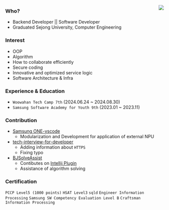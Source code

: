 <a target="_blank" href="https://solved.ac/profile/rlagusdnr120"><img align='right' src="http://mazassumnida.wtf/api/v2/generate_badge?boj=rlagusdnr120"></a>

### Who?
- Backend Developer || Software Developer
- Graduated Sejong University, Computer Engineering

### Interest
- OOP
- Algorithm
- How to collaborate efficiently
- Secure coding
- Innovative and optimized service logic
- Software Architecture & Infra

### Experience & Education
- `Woowahan Tech Camp 7th` (2024.06.24 ~ 2024.08.30)
- `Samsung Software Academy for Youth 9th` (2023.01 ~ 2023.11)

### Contribution
- [Samsung ONE-vscode](https://github.com/Samsung/ONE-vscode/issues/1621)
  - Modularization and Development for application of external NPU
- [tech-interview-for-developer](https://github.com/gyoogle/tech-interview-for-developer/pull/160)
  - Adding information about `HTTPS`
  - Fixing typo
- [BJSolveAssist](https://github.com/Hyeon-Uk/BJSolveAssist)
  - Contibutes on [Intellij Plugin](https://plugins.jetbrains.com/plugin/23468-bjsolveassist)
  - Assistance of algorithm solving
 
### Certification
`PCCP Level5 (1000 points)` `HSAT Level3` `sqld` `Engineer Information Processing` `Samsung SW Competency Evaluation Level B` `Craftsman Information Processing` 
